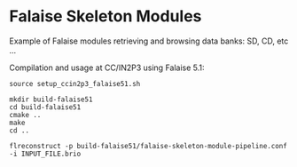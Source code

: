 # Falaise Skeleton Modules

Example of Falaise modules retrieving and browsing data banks: SD, CD, etc ...

Compilation and usage at CC/IN2P3 using Falaise 5.1:
```
source setup_ccin2p3_falaise51.sh

mkdir build-falaise51
cd build-falaise51
cmake ..
make
cd ..

flreconstruct -p build-falaise51/falaise-skeleton-module-pipeline.conf -i INPUT_FILE.brio
```
